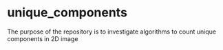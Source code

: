 # unique_components
The purpose of the repository is to investigate algorithms to count unique components in 2D image
